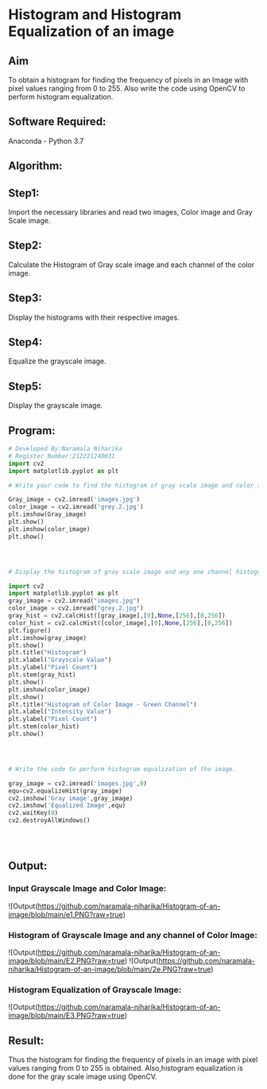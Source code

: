 # Histogram and Histogram Equalization of an image
## Aim
To obtain a histogram for finding the frequency of pixels in an Image with pixel values ranging from 0 to 255. Also write the code using OpenCV to perform histogram equalization.

## Software Required:
Anaconda - Python 3.7

## Algorithm:
## Step1:
Import the necessary libraries and read two images, Color image and Gray Scale image.

## Step2:
Calculate the Histogram of Gray scale image and each channel of the color image.

## Step3:
Display the histograms with their respective images.

## Step4:
Equalize the grayscale image.

## Step5:
Display the grayscale image.

## Program:
```python
# Developed By:Naramala Niharika
# Register Number:212221240031
import cv2
import matplotlib.pyplot as plt

# Write your code to find the histogram of gray scale image and color image channels.

Gray_image = cv2.imread('images.jpg')
color_image = cv2.imread('grey.2.jpg')
plt.imshow(Gray_image)
plt.show()
plt.imshow(color_image)
plt.show()




# Display the histogram of gray scale image and any one channel histogram from color image:

import cv2
import matplotlib.pyplot as plt
gray_image = cv2.imread("images.jpg")
color_image = cv2.imread("grey.2.jpg")
gray_hist = cv2.calcHist([gray_image],[0],None,[256],[0,256])
color_hist = cv2.calcHist([color_image],[0],None,[256],[0,256])
plt.figure()
plt.imshow(gray_image)
plt.show()
plt.title("Histogram")
plt.xlabel("Grayscale Value")
plt.ylabel("Pixel Count")
plt.stem(gray_hist)
plt.show()
plt.imshow(color_image)
plt.show()
plt.title("Histogram of Color Image - Green Channel")
plt.xlabel("Intensity Value")
plt.ylabel("Pixel Count")
plt.stem(color_hist)
plt.show()




# Write the code to perform histogram equalization of the image. 

gray_image = cv2.imread('images.jpg',0)
equ=cv2.equalizeHist(gray_image)
cv2.imshow('Gray image',gray_image)
cv2.imshow('Equalized Image',equ)
cv2.waitKey(0)
cv2.destroyAllWindows()





```
## Output:

### Input Grayscale Image and Color Image:
![Output(https://github.com/naramala-niharika/Histogram-of-an-image/blob/main/e1.PNG?raw=true)


### Histogram of Grayscale Image and any channel of Color Image:

![Output(https://github.com/naramala-niharika/Histogram-of-an-image/blob/main/E2.PNG?raw=true)
![Output(https://github.com/naramala-niharika/Histogram-of-an-image/blob/main/2e.PNG?raw=true)

### Histogram Equalization of Grayscale Image:
![Output(https://github.com/naramala-niharika/Histogram-of-an-image/blob/main/E3.PNG?raw=true)

## Result: 
Thus the histogram for finding the frequency of pixels in an image with pixel values ranging from 0 to 255 is obtained. Also,histogram equalization is done for the gray scale image using OpenCV.
